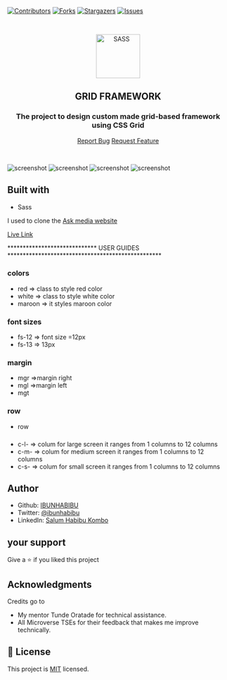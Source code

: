 [![Contributors][contributors-shield]][contributors-url]
[![Forks][forks-shield]][forks-url]
[![Stargazers][stars-shield]][stars-url]
[![Issues][issues-shield]][issues-url]

<br />

<p align="center">
  <a href="git@github.com:IBUNHABIBU/platform-game.git">
    <p align="center"> <img src="https://raw.githubusercontent.com/github/explore/80688e429a7d4ef2fca1e82350fe8e3517d3494d/topics/sass/sass.png" alt="SASS" width="100" height="100"> </p>
  </a>

  <h2 align="center"> GRID FRAMEWORK</h2>
  <h3 align="center"> The project to design custom made grid-based framework using CSS Grid</h3>

  <p align="center">
    <a href="https://github.com/IBUNHABIBU/GRID-FRAMEWORK/issues">Report Bug</a>
    <a href="https://github.com/IBUNHABIBU/GRID-FRAMEWORK/issues">Request Feature</a>
  </p>
</p>
<br/>

![screenshot](https://github.com/IBUNHABIBU/GRID-FRAMEWORK/blob/master/images/gridhome.PNG)
![screenshot](https://github.com/IBUNHABIBU/GRID-FRAMEWORK/blob/master/images/gridbody.PNG)
![screenshot](https://github.com/IBUNHABIBU/GRID-FRAMEWORK/blob/master/images/bodymobile.jpg)
![screenshot](https://github.com/IBUNHABIBU/GRID-FRAMEWORK/blob/master/images/frontmobile.jpg)

## Built with
* Sass

I used to clone the 
 [Ask media website ](https://www.askmediagroup.com/)
 

 [Live Link ](https://raw.githack.com/IBUNHABIBU/GRID-FRAMEWORK/gridframework/index.html)




   *****************************    USER GUIDES **************************************************
 ### colors
 * red => class to style red color
 * white => class to style white color 
 * maroon => it styles maroon color

 ### font sizes
 * fs-12  => font size =12px
 * fs-13   => 13px 

 ### margin
 * mgr  =>margin right
 * mgl  =>margin left
 * mgt

 ### row
 * row

 ### 
 * c-l-   => colum for large screen it ranges from 1 columns to 12 columns
 * c-m-  => colum for medium screen it ranges from 1 columns to 12 columns
 * c-s- => colum for small screen it ranges from 1 columns to 12 columns


## Author
* Github: [IBUNHABIBU](https://github.com/IBUNHABIBU)
* Twitter: [@ibunhabibu](https://twitter.com/Ibunhabibu)
* LinkedIn: [Salum Habibu Kombo](https://www.linkedin.com/in/salum-habibu/)

## your support 
Give a :star: if you liked this project 

## Acknowledgments
Credits go to
- My mentor Tunde Oratade for technical assistance.
- All Microverse TSEs for their feedback that makes me improve technically.

## 📝 License
This project is [MIT](LICENCE) licensed. 

[contributors-shield]: https://img.shields.io/github/contributors/IBUNHABIBU/GRID-FRAMEWORK.svg?style=flat-square
[contributors-url]: https://github.com/IBUNHABIBU/GRID-FRAMEWORK/graphs/contributors
[forks-shield]: https://img.shields.io/github/forks/IBUNHABIBU/GRID-FRAMEWORK.svg?style=flat-square
[forks-url]: https://github.com/IBUNHABIBU/GRID-FRAMEWORK/network/members
[stars-shield]: https://img.shields.io/github/stars/IBUNHABIBU/GRID-FRAMEWORK.svg?style=flat-square
[stars-url]: https://github.com/IBUNHABIBU/GRID-FRAMEWORK/stargazers
[issues-shield]: https://img.shields.io/github/issues/IBUNHABIBU/GRID-FRAMEWORK.svg?style=flat-square
[issues-url]: https://github.com/IBUNHABIBU/GRID-FRAMEWORK/issues

   
   
   
   
   
   
   
